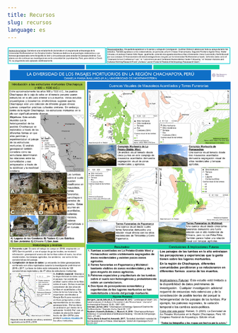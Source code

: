 ```yaml
---
title: Recursos
slug: recursos
language: es
---
```

![](/static/images/poster-cna-vii-raillard-arias-2020-la-diversidad-de-los-paisajes-mortuorios.jpg "Poster academico exhibido en el Congreso Nacional de Arqueologia VII, Ministerio de Cultura (Peru). ")